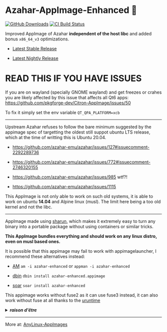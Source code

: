 # Azahar-AppImage-Enhanced 🐧

[![GitHub Downloads](https://img.shields.io/github/downloads/pkgforge-dev/Azahar-AppImage-Enhanced/total?logo=github&label=GitHub%20Downloads)](https://github.com/pkgforge-dev/Azahar-AppImage-Enhanced/releases/latest)
[![CI Build Status](https://github.com//pkgforge-dev/Azahar-AppImage-Enhanced/actions/workflows/stable.yml/badge.svg)](https://github.com/pkgforge-dev/Azahar-AppImage-Enhanced/releases/latest)

Improved AppImage of Azahar **independent of the host libc** and added bonus `x86_64_v3` optimizations.

* [Latest Stable Release](https://github.com/pkgforge-dev/Azahar-AppImage-Enhanced/releases/latest)

* [Latest Nightly Release](https://github.com/pkgforge-dev/Azahar-AppImage-Enhanced/releases/tag/nightly)

# READ THIS IF YOU HAVE ISSUES

If you are on wayland (specially GNOME wayland) and get freezes or crahes you are likely affected by this issue that affects all Qt6 apps: https://github.com/pkgforge-dev/Citron-AppImage/issues/50

To fix it simply set the env variable `QT_QPA_PLATFORM=xcb`

---

Upstream Azahar refuses to follow the bare minimum suggested by the appimage spec of targetting the oldest still suppot ubuntu LTS release, which at the time of writting this is Ubuntu 20.04.

* https://github.com/azahar-emu/azahar/issues/127#issuecomment-2292289736

* https://github.com/azahar-emu/azahar/issues/772#issuecomment-2746320155

* https://github.com/azahar-emu/azahar/issues/985 wtf?!

* https://github.com/azahar-emu/azahar/issues/1115

This AppImage is not only able to work on such old systems, it is able to work on ubuntu **14.04** and Alpine linux (musl). The limit here being a too old kernel and not the libc.

---

AppImage made using [sharun](https://github.com/VHSgunzo/sharun), which makes it extremely easy to turn any binary into a portable package without using containers or similar tricks.

**This AppImage bundles everything and should work on any linux distro, even on musl based ones.**

It is possible that this appimage may fail to work with appimagelauncher, I recommend these alternatives instead: 

* [AM](https://github.com/ivan-hc/AM) `am -i azahar-enhanced` or `appman -i azahar-enhanced`

* [dbin](https://github.com/xplshn/dbin) `dbin install azahar-enhanced.appimage`

* [soar](https://github.com/pkgforge/soar) `soar install azahar-enhanced`

This appimage works without fuse2 as it can use fuse3 instead, it can also work without fuse at all thanks to the [uruntime](https://github.com/VHSgunzo/uruntime)

<details>
  <summary><b><i>raison d'être</i></b></summary>
    <img src="https://github.com/user-attachments/assets/d40067a6-37d2-4784-927c-2c7f7cc6104b" alt="Inspiration Image">
  </a>
</details>

---

More at: [AnyLinux-AppImages](https://pkgforge-dev.github.io/Anylinux-AppImages/)

